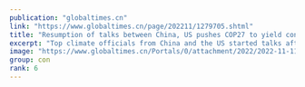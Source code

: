 ```yaml
---
publication: "globaltimes.cn"
link: "https://www.globaltimes.cn/page/202211/1279705.shtml"
title: "Resumption of talks between China, US pushes COP27 to yield concrete results"
excerpt: "Top climate officials from China and the US started talks after the leaders of both countries endorsed the resumption of communications on climate change, which scientists believe is expected to push "
image: "https://www.globaltimes.cn/Portals/0/attachment/2022/2022-11-11/fec4f3f9-33ca-45d1-a8ad-23ab238090e2_s.jpeg"
group: con
rank: 6
---
```

